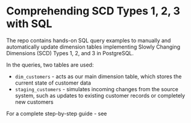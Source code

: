 # Comprehending SCD Types 1, 2, 3 with SQL

The repo contains hands-on SQL query examples to manually and automatically update dimension tables implementing Slowly Changing Dimensions (SCD) Types 1, 2, and 3 in PostgreSQL.

In the queries, two tables are used:
* `dim_customers` - acts as our main dimension table, which stores the current state of customer data
* `staging_customers` - simulates incoming changes from the source system, such as updates to existing customer records or completely new customers

For a complete step-by-step guide - see 

